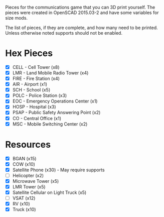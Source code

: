 Pieces for the communications game that you can 3D print yourself. The pieces
were created in OpenSCAD 2015.03-2 and have some variables for size mods.

The list of pieces, if they are complete, and how many need to be printed.
Unless otherwise noted supports should not be enabled.

# Hex Pieces
- [x] CELL - Cell Tower (x8)
- [x] LMR - Land Mobile Radio Tower (x4)
- [x] FIRE - Fire Station (x4)
- [x] AIR - Airport (x1)
- [x] SCH - School (x5)
- [x] POLC - Police Station (x3)
- [x] EOC - Emergency Operations Center (x1)
- [x] HOSP - Hospital (x3)
- [x] PSAP - Public Safety Answering Point (x2)
- [x] CO - Central Office (x1)
- [x] MSC - Mobile Switching Center (x2)

# Resources
- [x] BGAN (x15)
- [x] COW (x10)
- [x] Satellite Phone (x30) - May require supports
- [ ] Helicopter (x2)
- [x] Microwave Tower (x5)
- [x] LMR Tower (x5)
- [x] Satellite Cellular on Light Truck (x5)
- [ ] VSAT (x12)
- [x] RV (x10)
- [x] Truck (x10)
